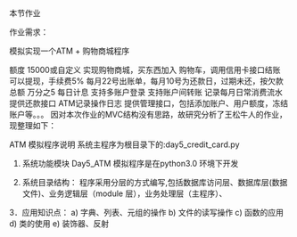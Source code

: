 本节作业

作业需求：

模拟实现一个ATM + 购物商城程序

额度 15000或自定义
实现购物商城，买东西加入 购物车，调用信用卡接口结账
可以提现，手续费5%
每月22号出账单，每月10号为还款日，过期未还，按欠款总额 万分之5 每日计息
支持多账户登录
支持账户间转账
记录每月日常消费流水
提供还款接口
ATM记录操作日志
提供管理接口，包括添加账户、用户额度，冻结账户等。。。
    因对本次作业的MVC结构没有思路，故研究分析了王松牛人的作业，现整理如下：


ATM 模拟程序说明
系统主程序为根目录下的:day5_credit_card.py
1. 系统功能模块
Day5_ATM 模拟程序是在python3.0 环境下开发



2. 系统目录结构：
程序采用分层的方式编写,包括数据库访问层、数据库层(数据文件)、业务逻辑层（module 层），业务处理层（主程序）、


3．应用知识点：
a) 字典、列表、元组的操作
b) 文件的读写操作
c) 函数的应用
d) 类的使用
e) 装饰器、反射
